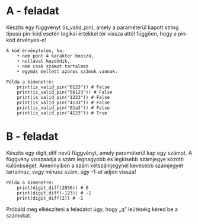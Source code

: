 # A - feladat
Készíts egy függvényt (is_valid_pin), amely a paraméterül kapott string típusú pin-kód esetén logikai értékkel tér vissza attól függően, hogy a pin-kód érvényes-e!

    A kód érvénytelen, ha:
        • nem pont 4 karakter hosszú,
        • nullával kezdődik,
        • nem csak számot tartalmaz
        • egymás mellett azonos számok vannak.

    Példa a kimenetre:
        print(is_valid_pin("0123")) # False
        print(is_valid_pin("56123")) # False
        print(is_valid_pin("1223")) # False
        print(is_valid_pin("4133")) # False
        print(is_valid_pin("01a3")) # False
        print(is_valid_pin("4123")) # True


# B - feladat
Készíts egy digit_diff nevű függvényt, amely paraméterül kap egy számot. A függvény visszaadja a szám legnagyobb és legkisebb számjegye közötti különbséget. Amennyiben a szám kétszámjegynél kevesebb számjegyet tartalmaz, vagy mínusz szám, úgy -1-et adjon vissza!

    Példa a kimenetre:
        print(digit_diff(2856)) # 6
        print(digit_diff(-123)) # -1
        print(digit_diff(2)) # -1

Próbáld meg elkészíteni a feladatot úgy, hogy „q” leütéséig kéred be a számokat.